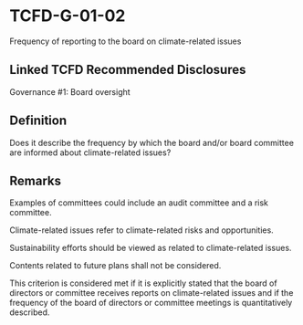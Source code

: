 # TCFD-G-01-02

Frequency of reporting to the board on climate-related issues

## Linked TCFD Recommended Disclosures

Governance #1: Board oversight

## Definition

Does it describe the frequency by which the board and/or board committee are informed about climate-related issues?

## Remarks

Examples of committees could include an audit committee and a risk committee.

Climate-related issues refer to climate-related risks and opportunities.

Sustainability efforts should be viewed as related to climate-related issues.

Contents related to future plans shall not be considered.

This criterion is considered met if it is explicitly stated that the board of directors or committee receives reports on climate-related issues and if the frequency of the board of directors or committee meetings is quantitatively described.

